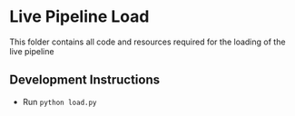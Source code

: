 # Live Pipeline Load

This folder contains all code and resources required for the loading of the live pipeline

## Development Instructions

- Run `python load.py`

